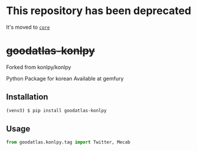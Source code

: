 # This repository has been deprecated
It's moved to [`core`](goodatlas/core)

# ~~goodatlas-konlpy~~
Forked from konlpy/konlpy

Python Package for korean
Available at gemfury

## Installation
```bash
(venv3) $ pip install goodatlas-konlpy
```

## Usage
```python
from goodatlas.konlpy.tag import Twitter, Mecab
```
